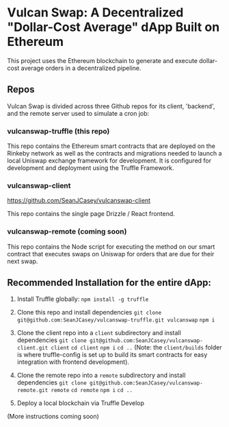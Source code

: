 # Vulcan Swap: A Decentralized "Dollar-Cost Average" dApp Built on Ethereum

This project uses the Ethereum blockchain to generate and execute dollar-cost average orders in a decentralized pipeline.

## Repos

Vulcan Swap is divided across three Github repos for its client, 'backend', and the remote server used to simulate a cron job:

### vulcanswap-truffle (this repo)

This repo contains the Ethereum smart contracts that are deployed on the Rinkeby network as well as the contracts and migrations needed to launch a local Uniswap exchange framework for development. It is configured for development and deployment using the Truffle Framework.

### vulcanswap-client

https://github.com/SeanJCasey/vulcanswap-client

This repo contains the single page Drizzle / React frontend.

### vulcanswap-remote (coming soon)

This repo contains the Node script for executing the method on our smart contract that executes swaps on Uniswap for orders that are due for their next swap.

## Recommended Installation for the entire dApp:

1. Install Truffle globally: `npm install -g truffle`

2. Clone this repo and install dependencies
`git clone git@github.com:SeanJCasey/vulcanswap-truffle.git vulcanswap`
`npm i`

3. Clone the client repo into a `client` subdirectory and install dependencies
`git clone git@github.com:SeanJCasey/vulcanswap-client.git client`
`cd client`
`npm i`
`cd ..`
(Note: the `client/builds` folder is where truffle-config is set up to build its smart contracts for easy integration with frontend development).

4. Clone the remote repo into a `remote` subdirectory and install dependencies
`git clone git@github.com:SeanJCasey/vulcanswap-remote.git remote`
`cd remote`
`npm i`
`cd ..`

5. Deploy a local blockchain via Truffle Develop

(More instructions coming soon)

